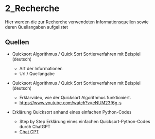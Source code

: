 # 2_Recherche
Hier werden die zur Recherche verwendeten Informationsquellen sowie deren Quellangaben aufgelistet


## Quellen

- Quicksort Algorithmus / Quick Sort Sortierverfahren mit Beispiel (deutsch)
  - Art der Informationen
  - Url / Quellangabe
  
- Quicksort Algorithmus / Quick Sort Sortierverfahren mit Beispiel (deutsch)
  - Erklärvideo, wie der Quicksort Algorithmus funktioniert.
  - https://www.youtube.com/watch?v=eNUM23f6g-s

- Erklärung Quicksort anhand eines einfachen Python-Codes
  - Step by Step Erklärung eines einfachen Quicksort-Python-Codes durch ChatGPT
  - [Chat GPT](https://github.com/TIATIP-24-A-a/02_Damian_Stefan/blob/main/2_Recherche/1_StepbyStep-Erklaerung-Quicksort-in-Python_ChatGPT.md)